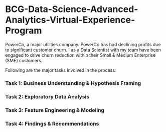 # BCG-Data-Science-Advanced-Analytics-Virtual-Experience-Program
PowerCo, a major utilities company.
PowerCo has had declining profits due to significant customer churn. 
I as a Data Scientist with my team have been engaged to drive churn reduction within their Small & Medium Enterprise (SME) customers.

Following are the major tasks involved in the process:
### Task 1: Business Understanding & Hypothesis Framing

### Task 2: Exploratory Data Analysis

### Task 3: Feature Engineering & Modeling

### Task 4: Findings & Recommendations


